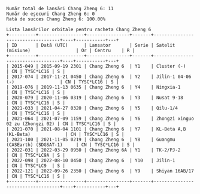     Număr total de lansări Chang Zheng 6: 11
    Număr de eșecuri Chang Zheng 6: 0
    Rată de succes Chang Zheng 6: 100.00%
    
    Lista lansărilor orbitale pentru racheta Chang Zheng 6
    +----------+-----------------+----------------+-------+-----------------------------------+----+-----------+---+
    | ID       | Dată (UTC)      | Lansator       | Serie | Satelit (misiune)                 | Or | Centru    | R |
    +----------+-----------------+----------------+-------+-----------------------------------+----+-----------+---+
    | 2015-049 | 2015-09-19 2301 | Chang Zheng 6  | Y1    | Cluster (-)                       | CN | TYSC*LC16 | S |
    | 2017-074 | 2017-11-21 0450 | Chang Zheng 6  | Y2    | Jilin-1 04-06 (-)                 | CN | TYSC*LC16 | S |
    | 2019-076 | 2019-11-13 0635 | Chang Zheng 6  | Y4    | Ningxia-1                         | CN | TYSC*LC16 | S |
    | 2020-079 | 2020-11-06 0319 | Chang Zheng 6  | Y3    | Nusat 9-18                        | CN | TYSC*LC16 | S |
    | 2021-033 | 2021-04-27 0320 | Chang Zheng 6  | Y5    | Qilu-1/4                          | CN | TYSC*LC16 | S |
    | 2021-064 | 2021-07-09 1159 | Chang Zheng 6  | Y6    | Zhongzi xinguo 02 zu (Zhongzi 02) | CN | TYSC*LC16 | S |
    | 2021-070 | 2021-08-04 1101 | Chang Zheng 6  | Y7    | KL-Beta A,B (KL-Beta)             | CN | TYSC*LC16 | S |
    | 2021-100 | 2021-11-05 0219 | Chang Zheng 6  | Y8    | Guangmu (CASEarth) (SDGSAT-1)     | CN | TYSC*LC16 | S |
    | 2022-031 | 2022-03-29 0950 | Chang Zheng 6A | Y1    | TK-2/PJ-2                         | CN | TYSC*LC9A | S |
    | 2022-098 | 2022-08-10 0450 | Chang Zheng 6  | Y10   | Jilin-1                           | CN | TYSC*LC9  | S |
    | 2022-121 | 2022-09-26 2350 | Chang Zheng 6  | Y9    | Shiyan 16AB/17                    | CN | TYSC*LC16 | S |
    +----------+-----------------+----------------+-------+-----------------------------------+----+-----------+---+
    
    

